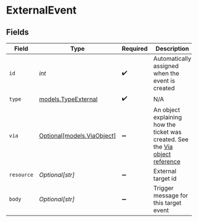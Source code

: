 # ExternalEvent


## Fields

| Field                                                                                                                                            | Type                                                                                                                                             | Required                                                                                                                                         | Description                                                                                                                                      |
| ------------------------------------------------------------------------------------------------------------------------------------------------ | ------------------------------------------------------------------------------------------------------------------------------------------------ | ------------------------------------------------------------------------------------------------------------------------------------------------ | ------------------------------------------------------------------------------------------------------------------------------------------------ |
| `id`                                                                                                                                             | *int*                                                                                                                                            | :heavy_check_mark:                                                                                                                               | Automatically assigned when the event is created                                                                                                 |
| `type`                                                                                                                                           | [models.TypeExternal](../models/typeexternal.md)                                                                                                 | :heavy_check_mark:                                                                                                                               | N/A                                                                                                                                              |
| `via`                                                                                                                                            | [Optional[models.ViaObject]](../models/viaobject.md)                                                                                             | :heavy_minus_sign:                                                                                                                               | An object explaining how the ticket was created. See the [Via object reference](/documentation/ticketing/reference-guides/via-object-reference)<br/> |
| `resource`                                                                                                                                       | *Optional[str]*                                                                                                                                  | :heavy_minus_sign:                                                                                                                               | External target id                                                                                                                               |
| `body`                                                                                                                                           | *Optional[str]*                                                                                                                                  | :heavy_minus_sign:                                                                                                                               | Trigger message for this target event                                                                                                            |